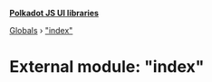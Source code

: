 **[Polkadot JS UI libraries](../README.md)**

[Globals](../globals.md) › ["index"](_index_.md)

# External module: "index"